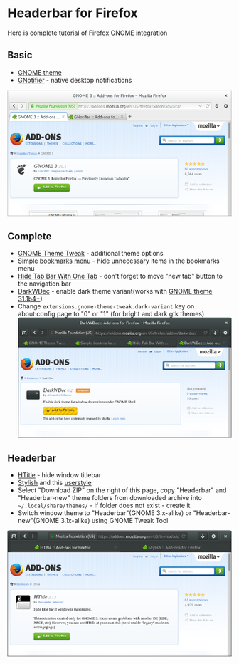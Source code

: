 # Headerbar for Firefox

Here is complete tutorial of Firefox GNOME integration

## Basic

 * [GNOME theme](https://addons.mozilla.org/firefox/addon/adwaita/)
 * [GNotifier](https://addons.mozilla.org/firefox/addon/gnotifier/) - native desktop notifications

![Screenshot with basic setup](screenshots/screenshot-basic.png)

## Complete

 * [GNOME Theme Tweak](https://addons.mozilla.org/firefox/addon/gnome-theme-tweak/) - additional theme options
 * [Simple bookmarks menu](https://addons.mozilla.org/firefox/addon/simple-bookmarks-menu/) - hide unnecessary items in the bookmarks menu
 * [Hide Tab Bar With One Tab](https://addons.mozilla.org/firefox/addon/hide-tab-bar-with-one-tab/) - don't forget to move "new tab" button to the navigation bar
 * [DarkWDec](https://addons.mozilla.org/firefox/addon/darkwdec/) - enable dark theme variant(works with [GNOME theme 31.1b4+](https://launchpad.net/gnome-integration/firefox-gnome/firefox-gnome-releases/))
 * Change ```extensions.gnome-theme-tweak.dark-variant``` key on about:config page to "0" or "1" (for bright and dark gtk themes)
![Screenshot with recommended setup](screenshots/screenshot-complete.png)

## Headerbar

 * [HTitle](https://addons.mozilla.org/firefox/addon/htitle/) - hide window titlebar
 * [Stylish](https://addons.mozilla.org/firefox/addon/stylish/) and this [userstyle](https://userstyles.org/styles/91417/)
 * Select "Download ZIP" on the right of this page, copy "Headerbar" and "Headerbar-new" theme folders from downloaded archive into <code>~/.local/share/themes/</code> - if folder does not exist - create it
 * Switch window theme to "Headerbar"(GNOME 3.x-alike) or "Headerbar-new"(GNOME 3.1x-alike) using GNOME Tweak Tool

![Screenshot with advanced setup](screenshots/screenshot-headerbar.png)
